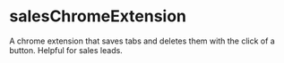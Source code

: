 # salesChromeExtension
A chrome extension that saves tabs and deletes them with the click of a button. Helpful for sales leads. 
